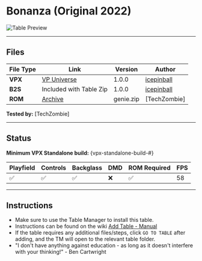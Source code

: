 # Bonanza (Original 2022)

![Table Preview](../../images/vpx-bonanza.png)

---

## Files
| File Type | Link | Version | Author | 
|-----------|--------|----------|--------------|
| **VPX** | [VP Universe](https://vpuniverse.com/files/file/10441-bonanza-edition-100-reskin-iceman-2022-back-to-the-60-jahre/) | 1.0.0 | [icepinball](https://vpuniverse.com/profile/4306-icepinball/) |
| **B2S** | Included with Table Zip | 1.0.0 | [icepinball](https://vpuniverse.com/profile/4306-icepinball/) |
| **ROM** | [Archive](https://archive.org/details/genie_202412) | genie.zip | [TechZombie] |

**Tested by:** [TechZombie]

---

## Status 
**Minimum VPX Standalone build:** {vpx-standalone-build-#}

| Playfield | Controls | Backglass | DMD | ROM Required | FPS | 
|-----------|----------|-----------|-----|--------------|-----|
| :white_check_mark: | :white_check_mark: | :white_check_mark: | :x: | :white_check_mark: | 58 |

---

## Instructions

- Make sure to use the Table Manager to install this table.
- Instructions can be found on the wiki [Add Table - Manual](https://github.com/LegendsUnchained/vpx-standalone-alp4k/wiki/%5B04%5D-%F0%9F%A7%A1-TM-%E2%80%90-Other-Features#add-table---manual)
- If the table requires any additional files/steps, click `GO TO TABLE` after adding, and the TM will open to the relevant table folder.
- "I don't have anything against education - as long as it doesn't interfere with your thinking!" - Ben Cartwright

